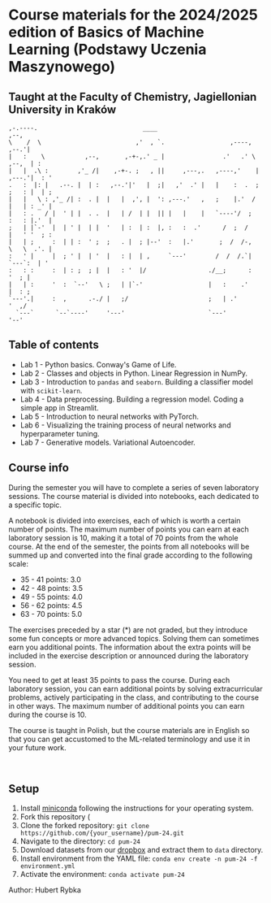 # Course materials for the 2024/2025 edition of Basics of Machine Learning (Podstawy Uczenia Maszynowego) 
## Taught at the Faculty of Chemistry, Jagiellonian University in Kraków

```
,-.----.                             ____                                     ,--,
\    /  \                          ,'  , `.                  ,----,         ,--.'|
|   :    \           ,--,       ,-+-,.' _ |                .'   .' \     ,--,  | :
|   |  .\ :        ,'_ /|    ,-+-. ;   , ||     ,---,.   ,----,'    | ,---.'|  : '
.   :  |: |   .--. |  | :   ,--.'|'   |  ;|   ,'  .' |   |    :  .  ; ;   : |  | ;
|   |   \ : ,'_ /| :  . |  |   |  ,', |  ': ,---.'   ,   ;    |.'  /  |   | : _' |
|   : .   / |  ' | |  . .  |   | /  | |  || |   |    |   `----'/  ;   :   : |.'  |
;   | |`-'  |  | ' |  | |  '   | :  | :  |, :   :  .'      /  ;  /    |   ' '  ; :
|   | ;     :  | | :  ' ;  ;   . |  ; |--'  :   |.'       ;  /  /-,   \   \  .'. |
:   ' |     |  ; ' |  | '  |   : |  | ,     `---'        /  /  /.`|    `---`:  | '
:   : :     :  | : ;  ; |  |   : '  |/                 ./__;      :         '  ; |
|   | :     '  :  `--'   \ ;   | |`-'                  |   :    .'          |  : ;
`---'.|     :  ,      .-./ |   ;/                      ;   | .'             '  ,/ 
  `---`      `--`----'     '---'                       `---'                '--'          
```

## Table of contents
* Lab 1 - Python basics. Conway's Game of Life.
* Lab 2 - Classes and objects in Python. Linear Regression in NumPy.
* Lab 3 - Introduction to `pandas` and `seaborn`. Building a classifier model with `scikit-learn`.
* Lab 4 - Data preprocessing. Building a regression model. Coding a simple app in Streamlit.
* Lab 5 - Introduction to neural networks with PyTorch.
* Lab 6 - Visualizing the training process of neural networks and hyperparameter tuning.
* Lab 7 - Generative models. Variational Autoencoder.

## Course info
During the semester you will have to complete a series of seven laboratory sessions. 
The course material is divided into notebooks, each dedicated to a specific topic.

A notebook is divided into exercises, each of which is worth a certain number of points. The maximum number of points you
can earn at each laboratory session is 10, making it a total of 70 points from the whole course.
At the end of the semester, the points from all notebooks will be summed up and converted into the final grade according 
to the following scale:

* 35 - 41 points: 3.0
* 42 - 48 points: 3.5
* 49 - 55 points: 4.0
* 56 - 62 points: 4.5
* 63 - 70 points: 5.0

The exercises preceded by a star (*) are not graded, but they introduce some fun concepts or more advanced topics. 
Solving them can sometimes earn you additional points. The information about the extra points will be included 
in the exercise description or announced during the laboratory session.

You need to get at least 35 points to pass the course. During each laboratory session, you can earn additional points
by solving extracurricular problems, actively participating in the class, and contributing to the course in other ways. 
The maximum number of additional points you can earn during the course is 10.

The course is taught in Polish, but the course materials are in English so that you can get accustomed to the ML-related
terminology and use it in your future work.

<br>

## Setup

1. Install [miniconda](https://docs.conda.io/en/latest/miniconda.html) following the instructions for your operating
   system.
2. Fork this repository (
3. Clone the forked repository: `git clone https://github.com/{your_username}/pum-24.git`
4. Navigate to the directory: `cd pum-24`
5. Download datasets from our [dropbox](https://www.dropbox.com/scl/fi/50mnh2dfdr2wgddkwo512/pum24-datasets.zip?rlkey=2woga4c850qivsjwihqmqnpd0&st=vlrg3at6&dl=1) and extract them to `data` directory.
6. Install environment from the YAML file: `conda env create -n pum-24 -f environment.yml`
7. Activate the environment: `conda activate pum-24`

Author: Hubert Rybka
